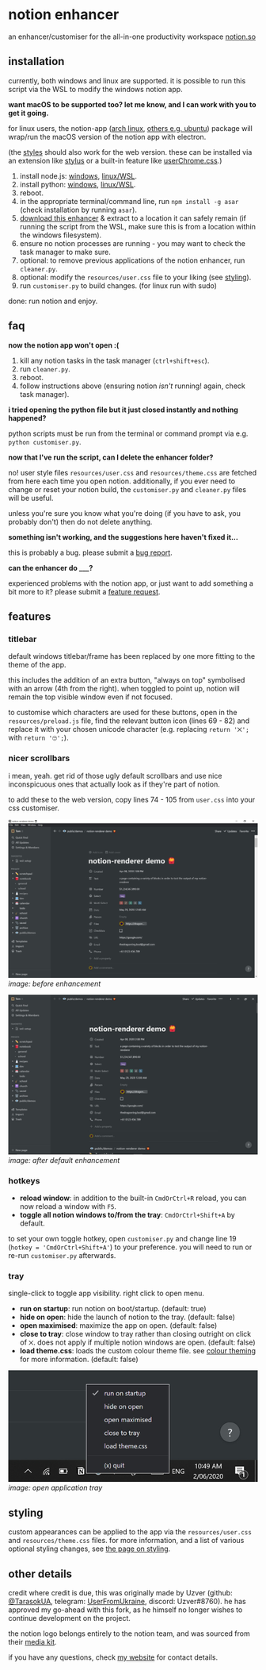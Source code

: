 # notion enhancer

an enhancer/customiser for the all-in-one productivity workspace [notion.so](https://www.notion.so/)

## installation

currently, both windows and linux are supported. it is possible to run this script via the WSL to modify the windows notion app.

**want macOS to be supported too? let me know, and I can work with you to get it going.**

for linux users, the notion-app ([arch linux](https://aur.archlinux.org/packages/notion-app/),
[others e.g. ubuntu](https://github.com/jaredallard/notion-app)) package will wrap/run the macOS version of the notion app with electron.

(the [styles](#styling) should also work for the web version.
these can be installed via an extension like [stylus](https://chrome.google.com/webstore/detail/stylus/clngdbkpkpeebahjckkjfobafhncgmne?hl=en)
or a built-in feature like [userChrome.css](https://www.userchrome.org/).)

1. install node.js: [windows](https://nodejs.org/en/download/), [linux/WSL](https://github.com/mklement0/n-install).
2. install python: [windows](https://www.python.org/downloads/windows/), [linux/WSL](https://docs.python-guide.org/starting/install3/linux/).
3. reboot.
4. in the appropriate terminal/command line, run `npm install -g asar` (check installation by running `asar`).
5. [download this enhancer](https://github.com/dragonwocky/notion-enhancer/archive/master.zip) & extract
   to a location it can safely remain (if running the script from the WSL, make sure this is from a location within the windows filesystem).
6. ensure no notion processes are running - you may want to check the task manager to make sure.
7. optional: to remove previous applications of the notion enhancer, run `cleaner.py`.
8. optional: modify the `resources/user.css` file to your liking (see [styling](#styling)).
9. run `customiser.py` to build changes. (for linux run with sudo)

done: run notion and enjoy.

## faq

**now the notion app won't open :(**

1. kill any notion tasks in the task manager (`ctrl+shift+esc`).
2. run `cleaner.py`.
3. reboot.
4. follow instructions above (ensuring notion _isn't_ running! again, check task manager).

**i tried opening the python file but it just closed instantly and nothing happened?**

python scripts must be run from the terminal or command prompt via e.g. `python customiser.py`.

**now that I've run the script, can I delete the enhancer folder?**

no! user style files `resources/user.css` and `resources/theme.css` are fetched from here each time you open notion.
additionally, if you ever need to change or reset your notion build, the `customiser.py` and `cleaner.py` files will be useful.

unless you're sure you know what you're doing (if you have to ask, you probably don't) then do not delete anything.

**something isn't working, and the suggestions here haven't fixed it...**

this is probably a bug. please submit a
[bug report](https://github.com/dragonwocky/notion-enhancer/issues/new?assignees=&labels=bug&template=bug-report.md&title=).

**can the enhancer do \_\_\_?**

experienced problems with the notion app, or just want to add something a bit more to it? please submit a
[feature request](https://github.com/dragonwocky/notion-enhancer/issues/new?assignees=&labels=enhancement&template=feature-request.md&title=).

## features

### titlebar

default windows titlebar/frame has been replaced by one more fitting to the theme of the app.

this includes the addition of an extra button, "always on top"
symbolised with an arrow (4th from the right). when toggled to point up,
notion will remain the top visible window even if not focused.

to customise which characters are used for these buttons, open in the `resources/preload.js` file,
find the relevant button icon (lines 69 - 82) and replace it with your chosen unicode character (e.g.
replacing `return '⨉';` with `return '🙄';`).

### nicer scrollbars

i mean, yeah. get rid of those ugly default scrollbars and use nice inconspicuous
ones that actually look as if they're part of notion.

to add these to the web version, copy lines 74 - 105 from `user.css` into your css customiser.

![](screenshots/app-unenhanced.jpg)
_image: before enhancement_

![](screenshots/app-enhanced.jpg)
_image: after default enhancement_

### hotkeys

- **reload window**: in addition to the built-in `CmdOrCtrl+R` reload,
  you can now reload a window with `F5`.
- **toggle all notion windows to/from the tray**: `CmdOrCtrl+Shift+A` by default.

to set your own toggle hotkey, open `customiser.py` and change line 19 (`hotkey = 'CmdOrCtrl+Shift+A'`)
to your preference. you will need to run or re-run `customiser.py` afterwards.

### tray

single-click to toggle app visibility. right click to open menu.

- **run on startup**: run notion on boot/startup. (default: true)
- **hide on open**: hide the launch of notion to the tray. (default: false)
- **open maximised**: maximize the app on open. (default: false)
- **close to tray**: close window to tray rather than closing outright
  on click of `⨉`. does not apply if multiple notion windows are open. (default: false)
- **load theme.css**: loads the custom colour theme file.
  see [colour theming](STYLING.md#colour-theming) for more information. (default: false)

![](screenshots/app-tray.jpg)
_image: open application tray_

## styling

custom appearances can be applied to the app via the `resources/user.css` and `resources/theme.css` files. for more information,
and a list of various optional styling changes, see [the page on styling](STYLING.md).

## other details

credit where credit is due, this was originally made by Uzver (github: [@TarasokUA](https://github.com/TarasokUA),
telegram: [UserFromUkraine](https://t.me/UserFromUkraine), discord: Uzver#8760).
he has approved my go-ahead with this fork, as he himself no longer wishes to continue development on the project.

the notion logo belongs entirely to the notion team, and was sourced from their
[media kit](https://www.notion.so/Media-Kit-205535b1d9c4440497a3d7a2ac096286).

if you have any questions, check [my website](https://dragonwocky.me/) for contact details.
